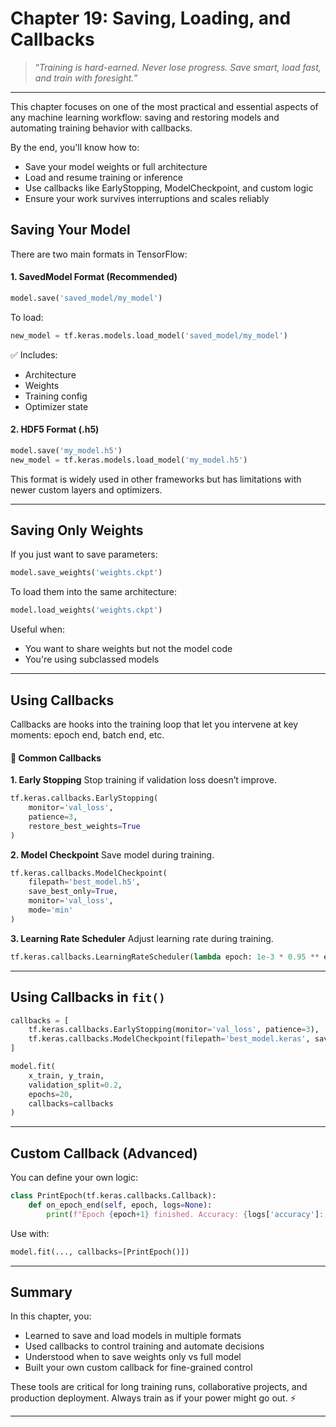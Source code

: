 # Chapter 19: Saving, Loading, and Callbacks

> “*Training is hard-earned. Never lose progress. Save smart, load fast, and train with foresight.*”

---

This chapter focuses on one of the most practical and essential aspects of any machine learning workflow: saving and restoring models and automating training behavior with callbacks.

By the end, you'll know how to:  

- Save your model weights or full architecture  
- Load and resume training or inference  
- Use callbacks like EarlyStopping, ModelCheckpoint, and custom logic  
- Ensure your work survives interruptions and scales reliably

## Saving Your Model

There are two main formats in TensorFlow:

#### 1. SavedModel Format (Recommended)
```python
model.save('saved_model/my_model')
```
To load:
```python
new_model = tf.keras.models.load_model('saved_model/my_model')
```
✅ Includes:

- Architecture  
- Weights  
- Training config  
- Optimizer state  

#### 2. HDF5 Format (.h5)
```python
model.save('my_model.h5')
new_model = tf.keras.models.load_model('my_model.h5')
```
This format is widely used in other frameworks but has limitations with newer custom layers and optimizers.

---

## Saving Only Weights

If you just want to save parameters:
```python
model.save_weights('weights.ckpt')
```
To load them into the same architecture:
```python
model.load_weights('weights.ckpt')
```
Useful when:

- You want to share weights but not the model code  
- You're using subclassed models

---

## Using Callbacks
Callbacks are hooks into the training loop that let you intervene at key moments: epoch end, batch end, etc.

#### 🔹 Common Callbacks

**1. Early Stopping**
Stop training if validation loss doesn’t improve.
```python
tf.keras.callbacks.EarlyStopping(
    monitor='val_loss',
    patience=3,
    restore_best_weights=True
)
```
**2. Model Checkpoint**
Save model during training.
```python
tf.keras.callbacks.ModelCheckpoint(
    filepath='best_model.h5',
    save_best_only=True,
    monitor='val_loss',
    mode='min'
)
```
**3. Learning Rate Scheduler**
Adjust learning rate during training.
```python
tf.keras.callbacks.LearningRateScheduler(lambda epoch: 1e-3 * 0.95 ** epoch)
```

---

## Using Callbacks in `fit()`

```python
callbacks = [
    tf.keras.callbacks.EarlyStopping(monitor='val_loss', patience=3),
    tf.keras.callbacks.ModelCheckpoint(filepath='best_model.keras', save_best_only=True)
]

model.fit(
    x_train, y_train,
    validation_split=0.2,
    epochs=20,
    callbacks=callbacks
)
```

---

## Custom Callback (Advanced)

You can define your own logic:
```python
class PrintEpoch(tf.keras.callbacks.Callback):
    def on_epoch_end(self, epoch, logs=None):
        print(f"Epoch {epoch+1} finished. Accuracy: {logs['accuracy']:.4f}")
```

Use with:
```python
model.fit(..., callbacks=[PrintEpoch()])
```

---

## Summary

In this chapter, you:

- Learned to save and load models in multiple formats  
- Used callbacks to control training and automate decisions  
- Understood when to save weights only vs full model  
- Built your own custom callback for fine-grained control

These tools are critical for long training runs, collaborative projects, and production deployment. Always train as if your power might go out. ⚡

---
